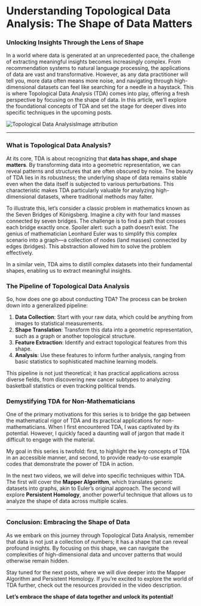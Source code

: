 # Understanding Topological Data Analysis: The Shape of Data Matters
### Unlocking Insights Through the Lens of Shape

In a world where data is generated at an unprecedented pace, the challenge of extracting meaningful insights becomes increasingly complex. From recommendation systems to natural language processing, the applications of data are vast and transformative. However, as any data practitioner will tell you, more data often means more noise, and navigating through high-dimensional datasets can feel like searching for a needle in a haystack. This is where Topological Data Analysis (TDA) comes into play, offering a fresh perspective by focusing on the shape of data. In this article, we’ll explore the foundational concepts of TDA and set the stage for deeper dives into specific techniques in the upcoming posts.

![Topological Data Analysis](https://example.com/image)Image attribution

* * *

### What is Topological Data Analysis?

At its core, TDA is about recognizing that **data has shape, and shape matters**. By transforming data into a geometric representation, we can reveal patterns and structures that are often obscured by noise. The beauty of TDA lies in its robustness; the underlying shape of data remains stable even when the data itself is subjected to various perturbations. This characteristic makes TDA particularly valuable for analyzing high-dimensional datasets, where traditional methods may falter.

To illustrate this, let’s consider a classic problem in mathematics known as the Seven Bridges of Königsberg. Imagine a city with four land masses connected by seven bridges. The challenge is to find a path that crosses each bridge exactly once. Spoiler alert: such a path doesn’t exist. The genius of mathematician Leonhard Euler was to simplify this complex scenario into a graph—a collection of nodes (land masses) connected by edges (bridges). This abstraction allowed him to solve the problem effectively. 

In a similar vein, TDA aims to distill complex datasets into their fundamental shapes, enabling us to extract meaningful insights. 

### The Pipeline of Topological Data Analysis

So, how does one go about conducting TDA? The process can be broken down into a generalized pipeline:

1. **Data Collection**: Start with your raw data, which could be anything from images to statistical measurements.
2. **Shape Translation**: Transform this data into a geometric representation, such as a graph or another topological structure.
3. **Feature Extraction**: Identify and extract topological features from this shape.
4. **Analysis**: Use these features to inform further analysis, ranging from basic statistics to sophisticated machine learning models.

This pipeline is not just theoretical; it has practical applications across diverse fields, from discovering new cancer subtypes to analyzing basketball statistics or even tracking political trends.

### Demystifying TDA for Non-Mathematicians

One of the primary motivations for this series is to bridge the gap between the mathematical rigor of TDA and its practical applications for non-mathematicians. When I first encountered TDA, I was captivated by its potential. However, I quickly faced a daunting wall of jargon that made it difficult to engage with the material. 

My goal in this series is twofold: first, to highlight the key concepts of TDA in an accessible manner, and second, to provide ready-to-use example codes that demonstrate the power of TDA in action. 

In the next two videos, we will delve into specific techniques within TDA. The first will cover the **Mapper Algorithm**, which translates generic datasets into graphs, akin to Euler’s original approach. The second will explore **Persistent Homology**, another powerful technique that allows us to analyze the shape of data across multiple scales.

* * *

### Conclusion: Embracing the Shape of Data

As we embark on this journey through Topological Data Analysis, remember that data is not just a collection of numbers; it has a shape that can reveal profound insights. By focusing on this shape, we can navigate the complexities of high-dimensional data and uncover patterns that would otherwise remain hidden.

Stay tuned for the next posts, where we will dive deeper into the Mapper Algorithm and Persistent Homology. If you’re excited to explore the world of TDA further, check out the resources provided in the video description. 

**Let’s embrace the shape of data together and unlock its potential!**